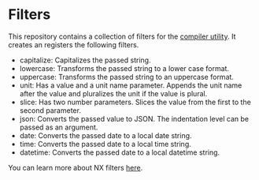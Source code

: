 # Filters

This repository contains a collection of filters for the
[compiler utility](https://github.com/nx-js/compiler-util). It creates an registers the
following filters.

- capitalize: Capitalizes the passed string.
- lowercase: Transforms the passed string to a lower case format.
- uppercase: Transforms the passed string to an uppercase format.
- unit: Has a value and a unit name parameter. Appends the unit name after the value and pluralizes the unit if the value is plural.
- slice: Has two number parameters. Slices the value from the first to the second parameter.
- json: Converts the passed value to JSON. The indentation level can be passed as an argument.
- date: Converts the passed date to a local date string.
- time: Converts the passed date to a local time string.
- datetime: Converts the passed date to a local datetime string.

You can learn more
about NX filters [here](http://nx-framework.com/docs/middlewares/interpolate).
